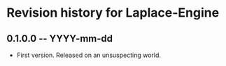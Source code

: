 # Revision history for Laplace-Engine

## 0.1.0.0 -- YYYY-mm-dd

* First version. Released on an unsuspecting world.
